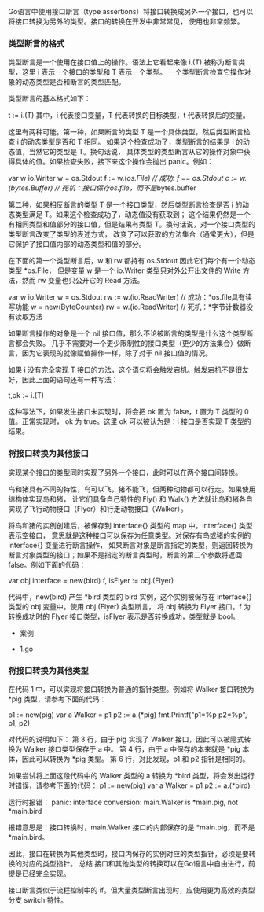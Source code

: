 Go语言中使用接口断言（type assertions）将接口转换成另外一个接口，也可以将接口转换为另外的类型。接口的转换在开发中非常常见，
使用也非常频繁。

### 类型断言的格式

类型断言是一个使用在接口值上的操作。语法上它看起来像 i.(T) 被称为断言类型，这里 i 表示一个接口的类型和 T 表示一个类型。
一个类型断言检查它操作对象的动态类型是否和断言的类型匹配。

类型断言的基本格式如下：

t := i.(T)
其中，i 代表接口变量，T 代表转换的目标类型，t 代表转换后的变量。

这里有两种可能。第一种，如果断言的类型 T 是一个具体类型，然后类型断言检查 i 的动态类型是否和 T 相同。
如果这个检查成功了，类型断言的结果是 i 的动态值，当然它的类型是 T。换句话说，
具体类型的类型断言从它的操作对象中获得具体的值。如果检查失败，接下来这个操作会抛出 panic。例如：

var w io.Writer
w = os.Stdout
f := w.(*os.File) // 成功: f == os.Stdout
c := w.(*bytes.Buffer) // 死机：接口保存*os.file，而不是*bytes.buffer

第二种，如果相反断言的类型 T 是一个接口类型，然后类型断言检查是否 i 的动态类型满足 T。如果这个检查成功了，动态值没有获取到；
这个结果仍然是一个有相同类型和值部分的接口值，但是结果有类型 T。换句话说，对一个接口类型的类型断言改变了类型的表述方式，
改变了可以获取的方法集合（通常更大），但是它保护了接口值内部的动态类型和值的部分。

在下面的第一个类型断言后，w 和 rw 都持有 os.Stdout 因此它们每个有一个动态类型 *os.File，
但是变量 w 是一个 io.Writer 类型只对外公开出文件的 Write 方法，然而 rw 变量也只公开它的 Read 方法。

var w io.Writer
w = os.Stdout
rw := w.(io.ReadWriter) // 成功：*os.file具有读写功能
w = new(ByteCounter)
rw = w.(io.ReadWriter) // 死机：*字节计数器没有读取方法

如果断言操作的对象是一个 nil 接口值，那么不论被断言的类型是什么这个类型断言都会失败。
几乎不需要对一个更少限制性的接口类型（更少的方法集合）做断言，因为它表现的就像赋值操作一样，除了对于 nil 接口值的情况。

如果 i 没有完全实现 T 接口的方法，这个语句将会触发宕机。触发宕机不是很友好，因此上面的语句还有一种写法：

t,ok := i.(T)

这种写法下，如果发生接口未实现时，将会把 ok 置为 false，t 置为 T 类型的 0 值。正常实现时，
ok 为 true。这里 ok 可以被认为是：i 接口是否实现 T 类型的结果。


### 将接口转换为其他接口

实现某个接口的类型同时实现了另外一个接口，此时可以在两个接口间转换。

鸟和猪具有不同的特性，鸟可以飞，猪不能飞，但两种动物都可以行走。如果使用结构体实现鸟和猪，
让它们具备自己特性的 Fly() 和 Walk() 方法就让鸟和猪各自实现了飞行动物接口（Flyer）和行走动物接口（Walker）。

将鸟和猪的实例创建后，被保存到 interface{} 类型的 map 中。interface{} 类型表示空接口，
意思就是这种接口可以保存为任意类型。对保存有鸟或猪的实例的 interface{} 变量进行断言操作，
如果断言对象是断言指定的类型，则返回转换为断言对象类型的接口；如果不是指定的断言类型时，断言的第二个参数将返回 false。例如下面的代码：

var obj interface = new(bird)
f, isFlyer := obj.(Flyer)

代码中，new(bird) 产生 *bird 类型的 bird 实例，这个实例被保存在 interface{} 类型的 obj 变量中。使用 obj.(Flyer) 类型断言，
将 obj 转换为 Flyer 接口。f 为转换成功时的 Flyer 接口类型，isFlyer 表示是否转换成功，类型就是 bool。
+ 案例
 * 1.go

### 将接口转换为其他类型

在代码 1 中，可以实现将接口转换为普通的指针类型。例如将 Walker 接口转换为 *pig 类型，请参考下面的代码：


p1 := new(pig)
var a Walker = p1
p2 := a.(*pig)
fmt.Printf("p1=%p p2=%p", p1, p2)

对代码的说明如下：
第 3 行，由于 pig 实现了 Walker 接口，因此可以被隐式转换为 Walker 接口类型保存于 a 中。
第 4 行，由于 a 中保存的本来就是 *pig 本体，因此可以转换为 *pig 类型。
第 6 行，对比发现，p1 和 p2 指针是相同的。

如果尝试将上面这段代码中的 Walker 类型的 a 转换为 *bird 类型，将会发出运行时错误，请参考下面的代码：
p1 := new(pig)
var a Walker = p1
p2 := a.(*bird)

运行时报错：
panic: interface conversion: main.Walker is *main.pig, not *main.bird

报错意思是：接口转换时，main.Walker 接口的内部保存的是 *main.pig，而不是 *main.bird。

因此，接口在转换为其他类型时，接口内保存的实例对应的类型指针，必须是要转换的对应的类型指针。
总结
接口和其他类型的转换可以在Go语言中自由进行，前提是已经完全实现。

接口断言类似于流程控制中的 if。但大量类型断言出现时，应使用更为高效的类型分支 switch 特性。